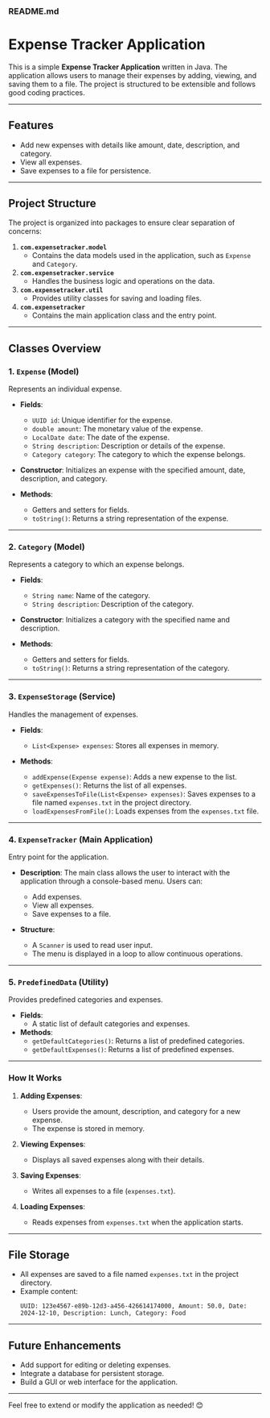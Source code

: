 ### README.md

# Expense Tracker Application

This is a simple **Expense Tracker Application** written in Java. The application allows users to manage their expenses by adding, viewing, and saving them to a file. The project is structured to be extensible and follows good coding practices.

---

## Features

- Add new expenses with details like amount, date, description, and category.
- View all expenses.
- Save expenses to a file for persistence.

---

## Project Structure

The project is organized into packages to ensure clear separation of concerns:

1. **`com.expensetracker.model`**
   - Contains the data models used in the application, such as `Expense` and `Category`.
2. **`com.expensetracker.service`**
   - Handles the business logic and operations on the data.
3. **`com.expensetracker.util`**
   - Provides utility classes for saving and loading files.
4. **`com.expensetracker`**
   - Contains the main application class and the entry point.

---

## Classes Overview

### 1. `Expense` (Model)

Represents an individual expense.

- **Fields**:
  - `UUID id`: Unique identifier for the expense.
  - `double amount`: The monetary value of the expense.
  - `LocalDate date`: The date of the expense.
  - `String description`: Description or details of the expense.
  - `Category category`: The category to which the expense belongs.

- **Constructor**:
  Initializes an expense with the specified amount, date, description, and category.

- **Methods**:
  - Getters and setters for fields.
  - `toString()`: Returns a string representation of the expense.

---

### 2. `Category` (Model)

Represents a category to which an expense belongs.

- **Fields**:
  - `String name`: Name of the category.
  - `String description`: Description of the category.

- **Constructor**:
  Initializes a category with the specified name and description.

- **Methods**:
  - Getters and setters for fields.
  - `toString()`: Returns a string representation of the category.

---

### 3. `ExpenseStorage` (Service)

Handles the management of expenses.

- **Fields**:
  - `List<Expense> expenses`: Stores all expenses in memory.

- **Methods**:
  - `addExpense(Expense expense)`: Adds a new expense to the list.
  - `getExpenses()`: Returns the list of all expenses.
  - `saveExpensesToFile(List<Expense> expenses)`: Saves expenses to a file named `expenses.txt` in the project directory.
  - `loadExpensesFromFile()`: Loads expenses from the `expenses.txt` file.

---

### 4. `ExpenseTracker` (Main Application)

Entry point for the application.

- **Description**:
  The main class allows the user to interact with the application through a console-based menu. Users can:
  - Add expenses.
  - View all expenses.
  - Save expenses to a file.

- **Structure**:
  - A `Scanner` is used to read user input.
  - The menu is displayed in a loop to allow continuous operations.

---

### 5. `PredefinedData` (Utility)

Provides predefined categories and expenses.

- **Fields**:
  - A static list of default categories and expenses.
- **Methods**:
  - `getDefaultCategories()`: Returns a list of predefined categories.
  - `getDefaultExpenses()`: Returns a list of predefined expenses.

---

### How It Works

1. **Adding Expenses**:
   - Users provide the amount, description, and category for a new expense.
   - The expense is stored in memory.

2. **Viewing Expenses**:
   - Displays all saved expenses along with their details.

3. **Saving Expenses**:
   - Writes all expenses to a file (`expenses.txt`).

4. **Loading Expenses**:
   - Reads expenses from `expenses.txt` when the application starts.

---

## File Storage

- All expenses are saved to a file named `expenses.txt` in the project directory.
- Example content:
  ```
  UUID: 123e4567-e89b-12d3-a456-426614174000, Amount: 50.0, Date: 2024-12-10, Description: Lunch, Category: Food
  ```

---

## Future Enhancements

- Add support for editing or deleting expenses.
- Integrate a database for persistent storage.
- Build a GUI or web interface for the application.

---

Feel free to extend or modify the application as needed! 😊
